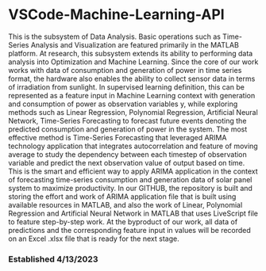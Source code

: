 # VSCode-Machine-Learning-API

This is the subsystem of Data Analysis. Basic operations such as Time-Series Analysis and Visualization are featured primarily in the MATLAB platform. At research, this subsystem extends its ability to performing data analysis into Optimization and Machine Learning. Since the core of our work works with data of consumption and generation of power in time series format, the hardware also enables the ability to collect sensor data in terms of irradiation from sunlight. In supervised learning definition, this can be represented as a feature input in Machine Learning context with generation and consumption of power as observation variables y, while exploring methods such as Linear Regression, Polynomial Regression, Artificial Neural Network, Time-Series Forecasting to forecast future events denoting the predicted consumption and generation of power in the system. The most effective method is Time-Series Forecasting that leveraged ARIMA technology application that integrates autocorrelation and feature of moving average to study the dependency between each timestep of observation variable and predict the next observation value of output based on time. This is the smart and efficient way to apply ARIMA application in the context of forecasting time-series consumption and generation data of solar panel system to maximize productivity. In our GITHUB, the repository is built and storing the effort and work of ARIMA application file that is built using available resources in MATLAB, and also the work of Linear, Polynomial Regression and Artificial Neural Network in MATLAB that uses LiveScript file to feature step-by-step work. At the byproduct of our work, all data of predictions and the corresponding feature input in values will be recorded on an Excel .xlsx file that is ready for the next stage.

### Established 4/13/2023
